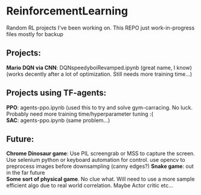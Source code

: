 # ReinforcementLearning
Random RL projects I've been working on. This REPO just work-in-progress files mostly for backup

## Projects: <br />
__Mario DQN via CNN__: DQNspeedyboiRevamped.ipynb (great name, I know)(works decently after a lot of optimization. Still needs more training time...) <br />

## Projects using TF-agents:  <br />
__PPO__: agents-ppo.ipynb (used this to try and solve gym-carracing. No luck. Probably need more training time/hyperparameter tuning :(  <br />
__SAC__: agents-ppo.ipynb (same problem...)  <br />

## Future:   <br />
__Chrome Dinosaur game__: Use PIL screengrab or MSS to capture the screen. Use selenium python or keyboard automation for control. use opencv to preprocess images before downsampling (canny edges?)
__Snake game__: out in the far future <br />
__Some sort of physical game__. No clue what. Will need to use a more sample efficient algo due to real world correlation. Maybe Actor critic etc...
